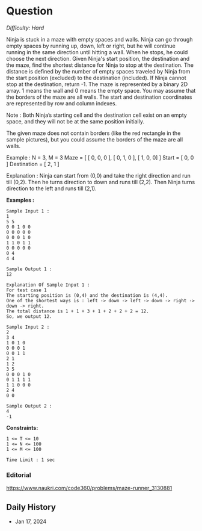 # Question 

_Difficulty: Hard_

Ninja is stuck in a maze with empty spaces and walls. Ninja can go through empty spaces by running up, down, left or right, but he will continue running in the same direction until hitting a wall. When he stops, he could choose the next direction.
Given Ninja's start position, the destination and the maze, find the shortest distance for Ninja to stop at the destination. The distance is defined by the number of empty spaces traveled by Ninja from the start position (excluded) to the destination (included). If Ninja cannot stop at the destination, return -1.
The maze is represented by a binary 2D array. 1 means the wall and 0 means the empty space. You may assume that the borders of the maze are all walls. The start and destination coordinates are represented by row and column indexes.

Note :
Both Ninja’s starting cell and the destination cell exist on an empty space, and they will not be at the same position initially.

The given maze does not contain borders (like the red rectangle in the sample pictures), but you could assume the borders of the maze are all walls.

Example :
N = 3, M = 3
Maze = [ [ 0, 0, 0 ], [ 0, 1, 0 ], [ 1, 0, 0] ]
Start = [ 0, 0 ]
Destination = [ 2, 1 ]

Explanation : 
Ninja can start from (0,0) and take the right direction and run till (0,2). Then he turns direction to down and runs till (2,2). Then Ninja turns direction to the left and runs till (2,1). 

**Examples :**
```
Sample Input 1 :
1
5 5
0 0 1 0 0
0 0 0 0 0
0 0 0 1 0
1 1 0 1 1
0 0 0 0 0
0 4 
4 4

Sample Output 1 :
12

Explanation Of Sample Input 1 :
For test case 1
The starting position is (0,4) and the destination is (4,4).
One of the shortest ways is : left -> down -> left -> down -> right -> down -> right.
The total distance is 1 + 1 + 3 + 1 + 2 + 2 + 2 = 12.
So, we output 12.

Sample Input 2 :
2
3 4
1 0 1 0 
0 0 0 1 
0 0 1 1 
2 1
1 2
3 5
0 0 0 1 0 
0 1 1 1 1 
1 1 0 0 0 
2 4
0 0

Sample Output 2 :
4
-1
```

**Constraints:**
```
1 <= T <= 10
1 <= N <= 100
1 <= M <= 100

Time Limit : 1 sec
```

### Editorial
https://www.naukri.com/code360/problems/maze-runner_3130881

## Daily History
- Jan 17, 2024